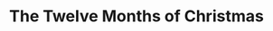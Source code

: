 ---
title: "The Twelve Months of Christmas"
url: /bedford/the-twelve-months-of-christmas/
shop: Warenhaus
---